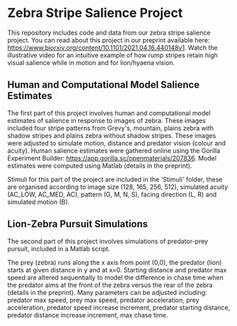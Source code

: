 # Zebra Stripe Salience Project

This repository includes code and data from our zebra stripe salience project. You can read about this project in our preprint available here: https://www.biorxiv.org/content/10.1101/2021.04.16.440148v1. Watch the illustrative video for an intuitive example of how rump stripes retain high visual salience while in motion and for lion/hyaena vision.

## Human and Computational Model Salience Estimates

The first part of this project involves human and computational model estimates of salience in response to images of zebra. These images included four stripe patterns from Grevy's, mountain, plains zebra with shadow stripes and plains zebra without shadow stripes. These images were adjusted to simulate motion, distance and predator vision (colour and acuity). Human salience estimates were gathered online using the Gorilla Experiment Builder: https://app.gorilla.sc/openmaterials/207836. Model estimates were computed using Matlab (details in the preprint).

Stimuli for this part of the project are included in the 'Stimuli' folder, these are organised according to image size (128, 165, 256, 512), simulated acuity (AC_LOW, AC_MED, AC), pattern (G, M, N, S), facing direction (L, R) and simulated motion (B).

## Lion-Zebra Pursuit Simulations

The second part of this project involves simulations of predator-prey pursuit, included in a Matlab script.

The prey (zebra) runs along the x axis from point (0,0), the predator (lion) starts at given distance in y and at x=0. Starting distance and predator max speed are altered sequentially to model the difference in chase time when the predator aims at the front of the zebra versus the rear of the zebra (details in the preprint). Many parameters can be adjusted including: predator max speed, prey max speed, predator acceleration, prey acceleration, predator speed increase increment, predator starting distance, predator distance increase increment, max chase time.
